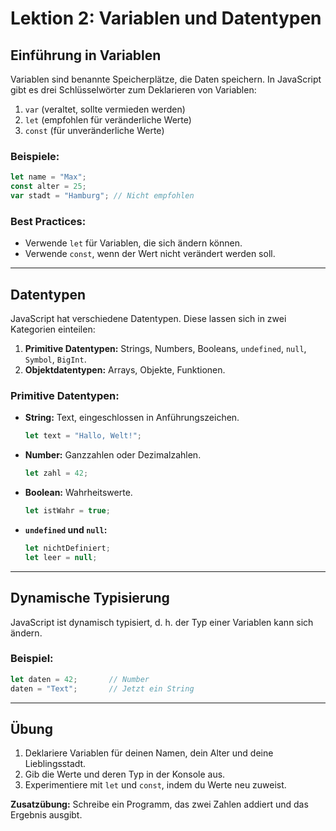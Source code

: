 
# Lektion 2: Variablen und Datentypen

## Einführung in Variablen

Variablen sind benannte Speicherplätze, die Daten speichern. In JavaScript gibt es drei Schlüsselwörter zum Deklarieren von Variablen:
1. `var` (veraltet, sollte vermieden werden)
2. `let` (empfohlen für veränderliche Werte)
3. `const` (für unveränderliche Werte)

### Beispiele:
```javascript
let name = "Max";
const alter = 25;
var stadt = "Hamburg"; // Nicht empfohlen
```

### Best Practices:
- Verwende `let` für Variablen, die sich ändern können.
- Verwende `const`, wenn der Wert nicht verändert werden soll.

---

## Datentypen

JavaScript hat verschiedene Datentypen. Diese lassen sich in zwei Kategorien einteilen:
1. **Primitive Datentypen:** Strings, Numbers, Booleans, `undefined`, `null`, `Symbol`, `BigInt`.
2. **Objektdatentypen:** Arrays, Objekte, Funktionen.

### Primitive Datentypen:
- **String:** Text, eingeschlossen in Anführungszeichen.
  ```javascript
  let text = "Hallo, Welt!";
  ```
- **Number:** Ganzzahlen oder Dezimalzahlen.
  ```javascript
  let zahl = 42;
  ```
- **Boolean:** Wahrheitswerte.
  ```javascript
  let istWahr = true;
  ```
- **`undefined` und `null`:**
  ```javascript
  let nichtDefiniert;
  let leer = null;
  ```

---

## Dynamische Typisierung

JavaScript ist dynamisch typisiert, d. h. der Typ einer Variablen kann sich ändern.

### Beispiel:
```javascript
let daten = 42;       // Number
daten = "Text";       // Jetzt ein String
```

---

## Übung

1. Deklariere Variablen für deinen Namen, dein Alter und deine Lieblingsstadt.
2. Gib die Werte und deren Typ in der Konsole aus.
3. Experimentiere mit `let` und `const`, indem du Werte neu zuweist.

**Zusatzübung:** Schreibe ein Programm, das zwei Zahlen addiert und das Ergebnis ausgibt.

